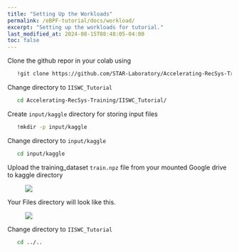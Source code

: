 ```yaml
---
title: "Setting Up the Workloads"
permalink: /eBPF-tutorial/docs/workload/
excerpt: "Setting up the workloads for tutorial."
last_modified_at: 2024-08-15T08:48:05-04:00
toc: false
---
```


Clone the github repor in your colab using

```bash
   !git clone https://github.com/STAR-Laboratory/Accelerating-RecSys-Training.git
```

Change directory to `IISWC_Tutorial`

```bash
   cd Accelerating-RecSys-Training/IISWC_Tutorial/
```

Create `input/kaggle` directory for storing input files

```bash
   !mkdir -p input/kaggle
```

Change directory to `input/kaggle`

```bash
   cd input/kaggle
```

Upload the training_dataset `train.npz` file from your mounted Google drive to kaggle directory

<figure>
  <img src="{{ '/assets/tutorial/upload.png' }}">
</figure>

Your Files directory will look like this.

<figure>
  <img src="{{ '/assets/tutorial/directory.png' }}">
</figure>

Change directory to `IISWC_Tutorial`

```bash
   cd ../..
```